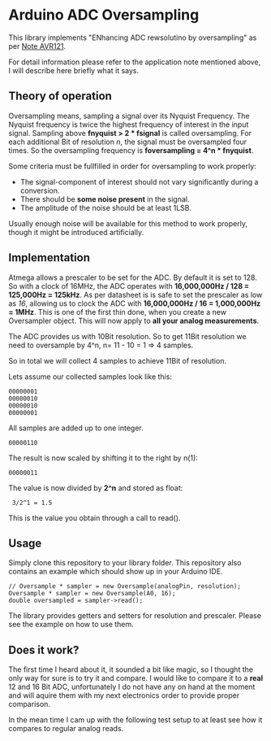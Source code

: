 # Arduino ADC Oversampling
This library implements "ENhancing ADC rewsolutino by oversampling" as per [Note AVR121](http://www.atmel.com/images/doc8003.pdf).

For detail information please refer to the application note mentioned above, I will describe here briefly what it says.

## Theory of operation
Oversampling means, sampling a signal over its Nyquist Frequency. The Nyquist frequency is twice the highest frequency of interest in the input signal.
Sampling above **fnyquist > 2 * fsignal** is called oversampling.
For each additional Bit of resolution *n*, the signal must be oversampled four times.
So the oversampling frequency is **foversampling = 4^n * fnyquist**.

Some criteria must be fullfilled in order for oversampling to work properly:

* The signal-component of interest should not vary significantly during a conversion.
* There should be **some noise present** in the signal.
* The amplitude of the noise should be at least 1LSB.

Usually enough noise will be available for this method to work properly, though it might be introduced artificially.

## Implementation
Atmega allows a prescaler to be set for the ADC. By default it is set to 128.
So with a clock of 16MHz, the ADC operates with **16,000,000Hz / 128 = 125,000Hz = 125kHz**.
As per datasheet is is safe to set the prescaler as low as *16*, allowing us to clock the ADC with **16,000,000Hz / 16 = 1,000,000Hz = 1MHz**. This is one of the first thin done, when you create a new Oversampler object. This will now apply to **all your analog measurements**.

The ADC provides us with 10Bit resolution. So to get 11Bit resolution we need to oversample by 4^n, n= 11 - 10 = 1 => 4 samples.

So in total we will collect 4 samples to achieve 11Bit of resolution.

Lets assume our collected samples look like this:

    00000001
    00000010
    00000010
    00000001

All samples are added up to one integer.

    00000110

The result is now scaled by shifting it to the right by n(1):

    00000011

The value is now divided by **2^n** and stored as float:

     3/2^1 = 1.5

This is the value you obtain through a call to read().

## Usage
Simply clone this repository to your library folder. This repository also contains an example which should show up in your Arduino IDE.

```Arduino
// Oversample * sampler = new Oversample(analogPin, resolution);
Oversample * sampler = new Oversample(A0, 16);
double oversampled = sampler->read();
```
The library provides getters and setters for resolution and prescaler. Please see the example on how to use them.

## Does it work?
The first time I heard about it, it sounded a bit like magic, so I thought the only way for sure is to try it and compare. I would like to compare it to a **real** 12 and 16 Bit ADC, unfortunately I do not have any on hand at the moment and will aquire them with my next electronics order to provide proper comparison.

In the mean time I cam up with the following test setup to at least see how it compares to regular analog reads.
